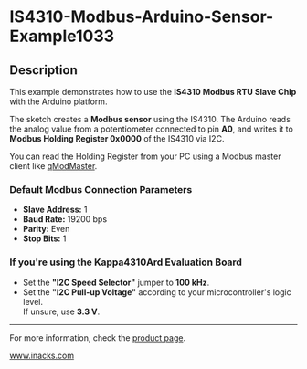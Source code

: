 # IS4310-Modbus-Arduino-Sensor-Example1033

## Description

This example demonstrates how to use the **IS4310 Modbus RTU Slave Chip** with the Arduino platform.

The sketch creates a **Modbus sensor** using the IS4310. The Arduino reads the analog value from a potentiometer connected to pin **A0**, and writes it to **Modbus Holding Register 0x0000** of the IS4310 via I2C.

You can read the Holding Register from your PC using a Modbus master client like [qModMaster](https://sourceforge.net/projects/qmodmaster/).

### Default Modbus Connection Parameters

- **Slave Address:** 1  
- **Baud Rate:** 19200 bps  
- **Parity:** Even  
- **Stop Bits:** 1  

### If you're using the Kappa4310Ard Evaluation Board

- Set the **"I2C Speed Selector"** jumper to **100 kHz**.  
- Set the **"I2C Pull-up Voltage"** according to your microcontroller's logic level.  
  If unsure, use **3.3 V**.

---

For more information, check the [product page](https://www.inacks.com/is4310).

www.inacks.com
